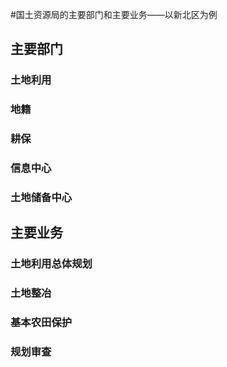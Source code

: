 #国土资源局的主要部门和主要业务——以新北区为例
## 主要部门
### 土地利用
### 地籍
### 耕保
### 信息中心
### 土地储备中心

## 主要业务
### 土地利用总体规划
### 土地整冶
### 基本农田保护
### 规划审查